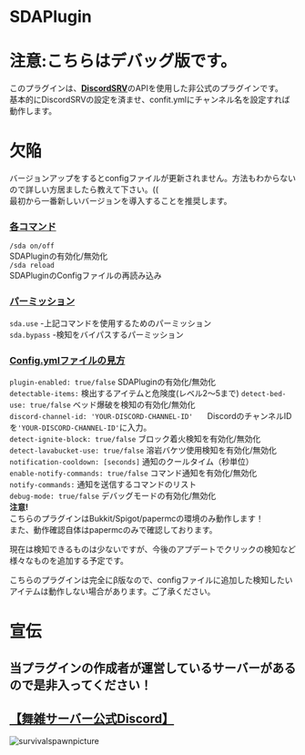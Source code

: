 # SDAPlugin

# 注意:こちらはデバッグ版です。

このプラグインは、[**DiscordSRV**](https://github.com/DiscordSRV/DiscordSRV)のAPIを使用した非公式のプラグインです。  
基本的にDiscordSRVの設定を済ませ、confit.ymlにチャンネル名を設定すれば動作します。  

# 欠陥  
バージョンアップをするとconfigファイルが更新されません。方法もわからないので詳しい方居ましたら教えて下さい。((  
最初から一番新しいバージョンを導入することを推奨します。

### [各コマンド](src/main/resources/config.yml)  
`/sda on/off`  
SDAPluginの有効化/無効化  
`/sda reload`  
SDAPluginのConfigファイルの再読み込み  
  
### [パーミッション](src/main/resources/plugin.yml)  
`sda.use` -上記コマンドを使用するためのパーミッション  
`sda.bypass` -検知をバイパスするパーミッション  
  
### [Config.ymlファイルの見方](src/main/resources/config.yml)  
`plugin-enabled: true/false`    SDAPluginの有効化/無効化  
`detectable-items:`    検出するアイテムと危険度(レベル2～5まで)
`detect-bed-use: true/false`    ベッド爆破を検知の有効化/無効化  
`discord-channel-id: 'YOUR-DISCORD-CHANNEL-ID'   ` DiscordのチャンネルIDを`'YOUR-DISCORD-CHANNEL-ID'`に入力。  
`detect-ignite-block: true/false`    ブロック着火検知を有効化/無効化  
`detect-lavabucket-use: true/false`    溶岩バケツ使用検知を有効化/無効化  
`notification-cooldown: [seconds]`    通知のクールタイム（秒単位）  
`enable-notify-commands: true/false`    コマンド通知を有効化/無効化  
`notify-commands:`    通知を送信するコマンドのリスト  
`debug-mode: true/false`    デバッグモードの有効化/無効化  
**注意!**  
こちらのプラグインはBukkit/Spigot/papermcの環境のみ動作します！  
また、動作確認自体はpapermcのみで確認しております。  
  
現在は検知できるものは少ないですが、今後のアプデートでクリックの検知など  
様々なものを追加する予定です。  
  
こちらのプラグインは完全にβ版なので、configファイルに追加した検知したいアイテムは動作しない場合があります。ご了承ください。  
  
# 宣伝  
## 当プラグインの作成者が運営しているサーバーがあるので是非入ってください！  
## [【舞雑サーバー公式Discord】](https://discord.gg/DVEUK4gYaz)  
![survivalspawnpicture](https://i.gyazo.com/d2216fa5eaf169512ad4cb2f43ad841a.png)  

